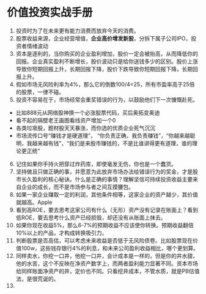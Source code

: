 # 价值投资实战手册

1. 投资时为了在未来更有能力消费而放弃今天的消费。
2. 股票收益来源，企业经营增值，**企业高价增发新股**，分拆下属子公司IPO，投资者情绪波动
3. 资本是逐利的，当你购买的企业盈利增加，股价一定会被抬高，从而降低你的回报。企业真实盈利不断增长，股价波动只是给你送钱多少的区别。股价上涨导致你短期回报上升，长期回报下降，股价下跌导致你短期回报下降，长期回报上升。
4. 假如市场无风险利率为4%，那么它的倒数100/4=25，所有市盈率高于25倍的股票，一律不碰。
5. 投资不容易在于，市场经常会重奖错误的行为，以鼓励他们下一次慷慨赴死。
  - 比如888元从网络股神换一个必涨股票代码，买后奥拓变奥迪
  - 看不起的隔壁老王画图看线资产增加一个0
  - 各类垃圾股，题材股天天暴涨，而你选的优质企业死气沉沉
  - 市场流传口号“赚钱才是硬道理”， “你负责正确，我负责赚钱”，“你越来越聪明，我越来越有钱”，“我们是来股市赚钱的，不是比谁讲得更有道理，谁的理论更正统”
6. 记住如果你手持火把穿过炸药库，即使毫发无伤，你也是一个蠢货。
7. 坚持做且只做正确的事，并愿意为此放弃市场办法给错误行为的奖金，才是股市长久盈利的核心秘诀。什么是正确的事情？理解坚信可持续投资收益主要来自企业的成长，而不是市场参与者之间互摸腰包。
8. 如果一家企业赚取一定的利润，其他条件相等，这家企业的资产越少，其价值就越高。Apple
9. 看到高ROE，要去思考这家公司有什么（无形）资产没有记录在账面上？看到低ROE，要去思考什么资产已经损毁，却还没有从账面上抹去。
10. 如果你现在收益5%，那么6-7%的预期收益不应该使你转换。预期收益翻倍10%以上的产品，才构成转换吸引力。
11. 判断股票是否高估，可以考虑未来收益是否低于无风险债卷。比如股票现在价值100w，这些钱存银行4%的利息，和未来公司盈利收益相比，哪个更划算。
12. 同样卖水，你挖一口井，他挖一口井，会计成本是一样的，但是你的井水甜，他的水苦，这个不反映在净资产数字上，而两者盈利能力显著不同。资本市场给同样账面净资产的井，定价也不同。只看挖井成本，不管水质，就是PB估值法，是很荒诞的。
13. 
